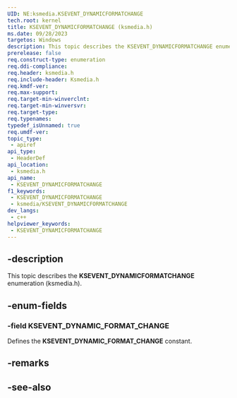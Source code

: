 ```yaml
---
UID: NE:ksmedia.KSEVENT_DYNAMICFORMATCHANGE
tech.root: kernel
title: KSEVENT_DYNAMICFORMATCHANGE (ksmedia.h)
ms.date: 09/28/2023
targetos: Windows
description: This topic describes the KSEVENT_DYNAMICFORMATCHANGE enumeration (ksmedia.h).
prerelease: false
req.construct-type: enumeration
req.ddi-compliance: 
req.header: ksmedia.h
req.include-header: Ksmedia.h
req.kmdf-ver: 
req.max-support: 
req.target-min-winverclnt:
req.target-min-winversvr: 
req.target-type: 
req.typenames: 
typedef_isUnnamed: true
req.umdf-ver: 
topic_type:
 - apiref
api_type:
 - HeaderDef
api_location:
 - ksmedia.h
api_name:
 - KSEVENT_DYNAMICFORMATCHANGE
f1_keywords:
 - KSEVENT_DYNAMICFORMATCHANGE
 - ksmedia/KSEVENT_DYNAMICFORMATCHANGE
dev_langs:
 - c++
helpviewer_keywords:
 - KSEVENT_DYNAMICFORMATCHANGE
---
```


## -description

This topic describes the **KSEVENT_DYNAMICFORMATCHANGE** enumeration (ksmedia.h).

## -enum-fields

### -field KSEVENT_DYNAMIC_FORMAT_CHANGE

Defines the **KSEVENT_DYNAMIC_FORMAT_CHANGE** constant.

## -remarks

## -see-also
